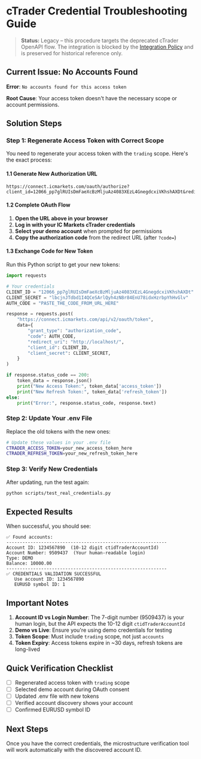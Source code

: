 # cTrader Credential Troubleshooting Guide

> **Status:** Legacy – this procedure targets the deprecated cTrader OpenAPI flow.
> The integration is blocked by the [Integration Policy](policies/integration_policy.md)
> and is preserved for historical reference only.

## Current Issue: No Accounts Found

**Error**: `No accounts found for this access token`

**Root Cause**: Your access token doesn't have the necessary scope or account permissions.

## Solution Steps

### Step 1: Regenerate Access Token with Correct Scope

You need to regenerate your access token with the `trading` scope. Here's the exact process:

#### 1.1 Generate New Authorization URL
```
https://connect.icmarkets.com/oauth/authorize?client_id=12066_pp7glRUIsDmFaeXcBzMljuAz4083XEzL4GnegdcxiVKhshAXDt&redirect_uri=http://localhost/&scope=trading
```

#### 1.2 Complete OAuth Flow
1. **Open the URL above in your browser**
2. **Log in with your IC Markets cTrader credentials**
3. **Select your demo account** when prompted for permissions
4. **Copy the authorization code** from the redirect URL (after `?code=`)

#### 1.3 Exchange Code for New Token
Run this Python script to get your new tokens:

```python
import requests

# Your credentials
CLIENT_ID = "12066_pp7glRUIsDmFaeXcBzMljuAz4083XEzL4GnegdcxiVKhshAXDt"
CLIENT_SECRET = "lbcjnJTdbd1I4QCeSArlQyh4zN8r84EnU78idxHzrbpYhHvGlv"
AUTH_CODE = "PASTE_THE_CODE_FROM_URL_HERE"

response = requests.post(
    "https://connect.icmarkets.com/api/v2/oauth/token",
    data={
        "grant_type": "authorization_code",
        "code": AUTH_CODE,
        "redirect_uri": "http://localhost/",
        "client_id": CLIENT_ID,
        "client_secret": CLIENT_SECRET,
    }
)

if response.status_code == 200:
    token_data = response.json()
    print("New Access Token:", token_data['access_token'])
    print("New Refresh Token:", token_data['refresh_token'])
else:
    print("Error:", response.status_code, response.text)
```

### Step 2: Update Your .env File

Replace the old tokens with the new ones:

```bash
# Update these values in your .env file
CTRADER_ACCESS_TOKEN=your_new_access_token_here
CTRADER_REFRESH_TOKEN=your_new_refresh_token_here
```

### Step 3: Verify New Credentials

After updating, run the test again:
```bash
python scripts/test_real_credentials.py
```

## Expected Results

When successful, you should see:
```
✅ Found accounts:
------------------------------------------------------------
Account ID: 1234567890  (10-12 digit ctidTraderAccountId)
Account Number: 9509437  (Your human-readable login)
Type: DEMO
Balance: 10000.00
------------------------------------------------------------
✅ CREDENTIALS VALIDATION SUCCESSFUL
   Use account ID: 1234567890
   EURUSD symbol ID: 1
```

## Important Notes

1. **Account ID vs Login Number**: The 7-digit number (9509437) is your human login, but the API expects the 10-12 digit `ctidTraderAccountId`
2. **Demo vs Live**: Ensure you're using demo credentials for testing
3. **Token Scope**: Must include `trading` scope, not just `accounts`
4. **Token Expiry**: Access tokens expire in ~30 days, refresh tokens are long-lived

## Quick Verification Checklist

- [ ] Regenerated access token with `trading` scope
- [ ] Selected demo account during OAuth consent
- [ ] Updated .env file with new tokens
- [ ] Verified account discovery shows your account
- [ ] Confirmed EURUSD symbol ID

## Next Steps

Once you have the correct credentials, the microstructure verification tool will work automatically with the discovered account ID.
